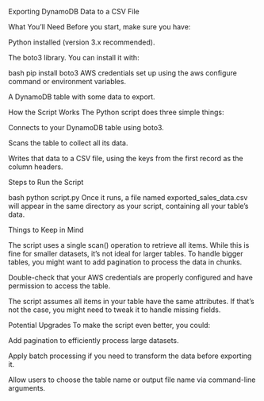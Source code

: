 Exporting DynamoDB Data to a CSV File

What You’ll Need Before you start, make sure you have:

Python installed (version 3.x recommended).

The boto3 library. You can install it with:

bash
pip install boto3
AWS credentials set up using the aws configure command or environment variables.

A DynamoDB table with some data to export.

How the Script Works The Python script does three simple things:

Connects to your DynamoDB table using boto3.

Scans the table to collect all its data.

Writes that data to a CSV file, using the keys from the first record as the column headers.

Steps to Run the Script

bash
python script.py
Once it runs, a file named exported_sales_data.csv will appear in the same directory as your script, containing all your table’s data.

Things to Keep in Mind

The script uses a single scan() operation to retrieve all items. While this is fine for smaller datasets, it’s not ideal for larger tables. To handle bigger tables, you might want to add pagination to process the data in chunks.

Double-check that your AWS credentials are properly configured and have permission to access the table.

The script assumes all items in your table have the same attributes. If that’s not the case, you might need to tweak it to handle missing fields.

Potential Upgrades To make the script even better, you could:

Add pagination to efficiently process large datasets.

Apply batch processing if you need to transform the data before exporting it.

Allow users to choose the table name or output file name via command-line arguments.
